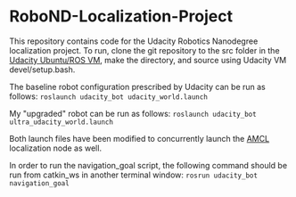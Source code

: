 # RoboND-Localization-Project

This repository contains code for the Udacity Robotics Nanodegree localization project. To run, clone the git repository to the src folder in the [Udacity Ubuntu/ROS VM](https://s3-us-west-1.amazonaws.com/udacity-robotics/Virtual+Machines/Lubuntu_071917/RoboVM_V2.1.0.zip), make the directory, and source using Udacity VM devel/setup.bash.

The baseline robot configuration prescribed by Udacity can be run as follows:
`roslaunch udacity_bot udacity_world.launch`

My "upgraded" robot can be run as follows:
`roslaunch udacity_bot ultra_udacity_world.launch`

Both launch files have been modified to concurrently launch the [AMCL](http://wiki.ros.org/amcl#Subscribed_Topics) localization node as well.

In order to run the navigation_goal script, the following command should be run from catkin_ws in another terminal window:
`rosrun udacity_bot navigation_goal`
